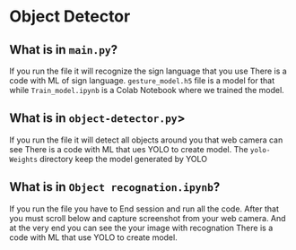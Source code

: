 # Object Detector

## What is in `main.py`?
If you run the file it will recognize the sign language that you use
There is a code with ML of sign language. `gesture_model.h5` file is a model for that while `Train_model.ipynb` is a Colab Notebook where we trained the model. 

## What is in `object-detector.py`>
If you run the file it will detect all objects around you that web camera can see
There is a code with ML that ues YOLO to create model. The `yolo-Weights` directory keep the model generated by YOLO

## What is in `Object recognation.ipynb`?
If you run the file you have to End session and run all the code. After that you must scroll below and capture screenshot from your web camera. And at the very end you can see the your image with recognation
There is a code with ML that use YOLO to create model. 
